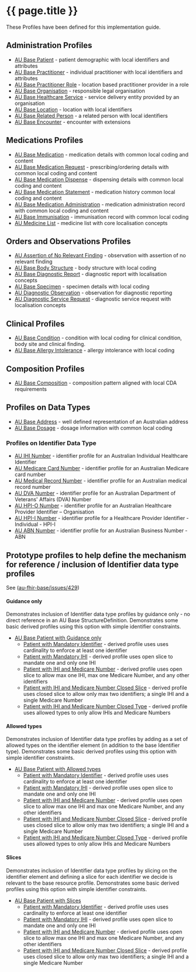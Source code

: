 # {{ page.title }}

These Profiles have been defined for this implementation guide.

## Administration Profiles
* [AU Base Patient](StructureDefinition-au-patient.html) - patient demographic with local identifiers and attributes 
* [AU Base Practitioner](StructureDefinition-au-practitioner.html) - individual practitioner with local identifiers and attributes
* [AU Base Practitioner Role](StructureDefinition-au-practitionerrole.html) - location based practitioner provider in a role
* [AU Base Organisation](StructureDefinition-au-organization.html) - responsible legal organisation
* [AU Base Healthcare Service](StructureDefinition-au-healthcareservice.html) - service delivery entity provided by an organisation
* [AU Base Location](StructureDefinition-au-location.html) - location with local identifiers
* [AU Base Related Person](StructureDefinition-au-relatedperson.html) - a related person with local identifiers
* [AU Base Encounter](StructureDefinition-au-encounter.html) - encounter with extensions

## Medications Profiles
* [AU Base Medication](StructureDefinition-au-medication.html) - medication details with common local coding and content
* [AU Base Medication Request](StructureDefinition-au-medicationrequest.html) - prescribing/ordering details with common local coding and content
* [AU Base Medication Dispense](StructureDefinition-au-medicationdispense.html) - dispensing details with common local coding and content
* [AU Base Medication Statement](StructureDefinition-au-medicationstatement.html) - medication history common local coding and content
* [AU Base Medication Administration](StructureDefinition-au-medicationadministration.html) - medication administration record with common local coding and content
* [AU Base Immunisation](StructureDefinition-au-immunization.html) - immunisation record with common local coding 
* [AU Medicine List](StructureDefinition-au-medlist.html) - medicine list with core localisation concepts

## Orders and Observations Profiles
* [AU Assertion of No Relevant Finding](StructureDefinition-au-norelevantfinding.html) - observation with assertion of no relevant finding
* [AU Base Body Structure](StructureDefinition-au-bodystructure.html) - body structure with local coding 
* [AU Base Diagnostic Report](StructureDefinition-au-diagnosticreport.html) - diagnostic report with localisation concepts
* [AU Base Specimen](StructureDefinition-au-specimen.html) - specimen details with local coding
* [AU Diagnostic Observation](StructureDefinition-au-diagnostic-observation.html) - observation for diagnostic reporting
* [AU Diagnostic Service Request](StructureDefinition-au-diagnostic-servicerequest.html) - diagnostic service request with localisation concepts

## Clinical Profiles
* [AU Base Condition](StructureDefinition-au-condition.html) - condition with local coding for clinical condition, body site and clinical finding.
* [AU Base Allergy Intolerance](StructureDefinition-au-allergyintolerance.html) - allergy intolerance with local coding

## Composition Profiles
* [AU Base Composition](StructureDefinition-au-composition.html) - composition pattern aligned with local CDA requirements

## Profiles on Data Types 
* [AU Base Address](StructureDefinition-au-address.html) - well defined representation of an Australian address
* [AU Base Dosage](StructureDefinition-au-dosage.html) - dosage information with common local coding

### Profiles on Identifier Data Type
* [AU IHI Number](StructureDefinition-au-ihinumber.html) - identifier profile for an Australian Individual Healthcare Identifier
* [AU Medicare Card Number](StructureDefinition-au-medicarecardnumber.html) - identifier profile for an Australian Medicare card number
* [AU Medical Record Number](StructureDefinition-au-medicalrecordnumber.html) - identifier profile for an Australian medical record number
* [AU DVA Number](StructureDefinition-au-dvanumber.html) - identifier profile for an Australian Department of Veterans' Affairs (DVA) Number
* [AU HPI-O Number](StructureDefinition-au-hpionumber.html) - identifier profile for an Australian Healthcare Provider Identifier – Organisation
* [AU HPI-I Number](StructureDefinition-au-hpiinumber.html) - identifier profile for a Healthcare Provider Identifier - Individual - HPI-I
* [AU ABN Number](StructureDefinition-au-abnnumber.html) - identifier profile for an Australian Business Number - ABN

## Prototype profiles to help define the mechanism for reference / inclusion of Identifier data type profiles 
See ([au-fhir-base/issues/429](https://github.com/hl7au/au-fhir-base/issues/429))

#### Guidance only
Demonstrates inclusion of Identifier data type profiles by guidance only - no direct reference in an AU Base StructureDefinition. Demonstrates some basic derived profiles using this option with simple identifier constraints.
* [AU Base Patient with Guidance only](StructureDefinition-au-patient-guidance.html)
  * [Patient with Mandatory Identifier](StructureDefinition-patient-guidance-ident.html) - derived profile uses uses cardinality to enforce at least one identifier
  * [Patient with Mandatory IHI](StructureDefinition-patient-guidance-ihi.html) - derived profile uses open slice to mandate one and only one IHI
  * [Patient with IHI and Medicare Number](StructureDefinition-patient-guidance-ihi-med.html) - derived profile uses open slice to allow max one IHI, max one Medicare Number, and any other identifiers
  * [Patient with IHI and Medicare Number Closed Slice](StructureDefinition-patient-guidance-ihi-med-closedslice.html) - derived profile uses closed slice to allow only max two identifiers; a single IHI and a single Medicare Number
  * [Patient with IHI and Medicare Number Closed Type](StructureDefinition-patient-guidance-ihi-med-closedtype.html) - derived profile uses allowed types to only allow IHIs and Medicare Numbers

#### Allowed types
Demonstrates inclusion of Identifier data type profiles by adding as a set of allowed types on the identifier element (in addition to the base Identifier type). Demonstrates some basic derived profiles using this option with simple identifier constraints.
* [AU Base Patient with Allowed types](StructureDefinition-au-patient-ident-choice.html)
  * [Patient with Mandatory Identifier](StructureDefinition-patient-ident-choice-ident.html) - derived profile uses uses cardinality to enforce at least one identifier
  * [Patient with Mandatory IHI](StructureDefinition-patient-ident-choice-ihi.html) - derived profile uses open slice to mandate one and only one IHI
  * [Patient with IHI and Medicare Number](StructureDefinition-patient-ident-choice-ihi-med.html) - derived profile uses open slice to allow max one IHI and max one Medicare Number, and any other identifiers
  * [Patient with IHI and Medicare Number Closed Slice](StructureDefinition-patient-ident-choice-ihi-med-closedslice.html) - derived profile uses closed slice to allow only max two identifiers; a single IHI and a single Medicare Number
  * [Patient with IHI and Medicare Number Closed Type](StructureDefinition-patient-ident-choice-ihi-med-closedtype.html) - derived profile uses allowed types to only allow IHIs and Medicare Numbers

#### Slices
Demonstrates inclusion of Identifier data type profiles by slicing on the identifier element and defining a slice for each identifier we decide is relevant to the base resource profile. Demonstrates some basic derived profiles using this option with simple identifier constraints.
* [AU Base Patient with Slices](StructureDefinition-au-patient-ident-slice.html) 
  * [Patient with Mandatory Identifier](StructureDefinition-patient-ident-slice-ident.html)  - derived profile uses uses cardinality to enforce at least one identifier
  * [Patient with Mandatory IHI](StructureDefinition-patient-ident-slice-ihi.html) - derived profile uses open slice to mandate one and only one IHI
  * [Patient with IHI and Medicare Number](StructureDefinition-patient-ident-slice-ihi-med.html) - derived profile uses open slice to allow max one IHI and max one Medicare Number, and any other identifiers
  * [Patient with IHI and Medicare Number Closed Slice](StructureDefinition-patient-ident-slice-ihi-med-closedslice.html) - derived profile uses closed slice to allow only max two identifiers; a single IHI and a single Medicare Number

